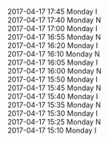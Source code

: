 2017-04-17 17:45 Monday  I  
2017-04-17 17:40 Monday  N  
2017-04-17 17:00 Monday  I  
2017-04-17 16:55 Monday  N  
2017-04-17 16:20 Monday  I  
2017-04-17 16:10 Monday  N  
2017-04-17 16:05 Monday  I  
2017-04-17 16:00 Monday  N  
2017-04-17 15:50 Monday  I  
2017-04-17 15:45 Monday  N  
2017-04-17 15:40 Monday  I  
2017-04-17 15:35 Monday  N  
2017-04-17 15:30 Monday  I  
2017-04-17 15:25 Monday  N  
2017-04-17 15:10 Monday  I  
